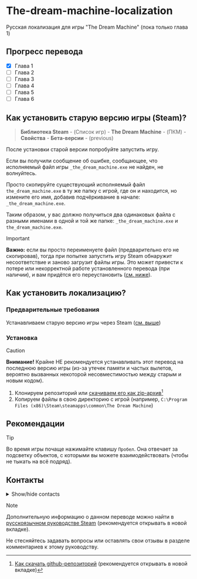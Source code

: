 # The-dream-machine-localization
Русская локализация для игры "The Dream Machine" (пока только глава 1)

## Прогресс перевода
- [x] Глава 1
- [ ] Глава 2
- [ ] Глава 3
- [ ] Глава 4
- [ ] Глава 5
- [ ] Глава 6

<a name="old-version"></a>
## Как установить старую версию игры (Steam)?
> **Библиотека Steam** - (Список игр) - **The Dream Machine** - (ПКМ) - **Свойства** - **Бета-версии** - (previous)

После установки старой версии попробуйте запустить игру.

Если вы получили сообщение об ошибке, сообщающее, что исполняемый файл игры ```_the_dream_machine.exe``` не найден, не волнуйтесь.

Просто скопируйте существующий исполняемый файл ```the_dream_machine.exe``` в ту же папку с игрой, где он и находится, но измените его имя, добавив подчёркивание в начале: ```_the_dream_machine.exe```.

Таким образом, у вас должно получиться два одинаковых файла с разными именами в одной и той же папке: ```_the_dream_machine.exe``` и ```the_dream_machine.exe```.

> [!IMPORTANT]
> **Важно:** если вы просто переименуете файл (предварительно его не скопировав), тогда при попытке запустить игру Steam обнаружит несоответствие и заново загрузит файлы игры. Это может привести к потере или некорректной работе установленного перевода (при наличии), и вам придётся его переустановить ([см. ниже](#localization)).

<a name="localization"></a>
## Как установить локализацию?
### Предварительные требования
Устанавливаем старую версию игры через Steam ([см. выше](#old-version))

### Установка
> [!CAUTION]
> **Внимание!** Крайне НЕ рекомендуется устанавливать этот перевод на последнюю версию игры (из-за утечек памяти и частых вылетов, вероятно вызванных некоторой несовместимостью между старым и новым кодом).
1. Клонируем репозиторий или [скачиваем его как zip-архив](https://github.com/Adrenalin141414/The-dream-machine-localization/archive/refs/heads/main.zip)[^1]
2. Копируем файлы в свою директорию с игрой (например, ```C:\Program Files (x86)\Steam\steamapps\common\The Dream Machine```)

## Рекомендации
> [!TIP]
> Во время игры почаще нажимайте клавишу ```Пробел```. Она отвечает за подсветку объектов, с которыми вы можете взаимодействовать (чтобы не тыкать на всё подряд).

## Контакты
<details><summary>Show/hide contacts</summary>
Мой email: adrenalin141414@gmail.com
</details>

> [!NOTE]
> Дополнительную информацию о данном переводе можно найти в [русскоязычном руководстве Steam](https://steamcommunity.com/sharedfiles/filedetails/?id=2982345999) (рекомендуется открывать в новой вкладке).
> 
> Не стесняйтесь задавать вопросы или оставлять свои отзывы в разделе комментариев к этому руководству.

[^1]: [Как скачать github-репозиторий](https://github.com/Adrenalin141414/shared/blob/main/images/gif/github/github-download-zip.gif) (рекомендуется открывать в новой вкладке)
